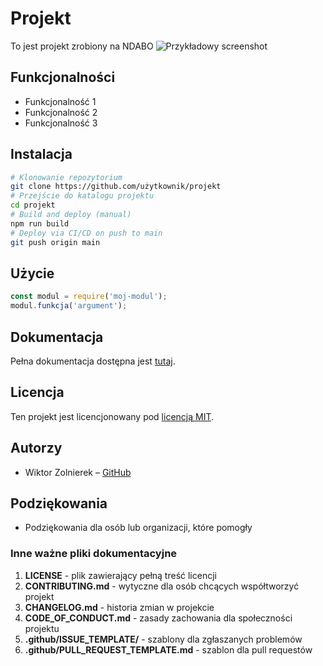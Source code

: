 # Projekt
To jest projekt zrobiony na NDABO
![Przykładowy screenshot](sciezka/do/screenshot.png)
## Funkcjonalności
- Funkcjonalność 1
- Funkcjonalność 2
- Funkcjonalność 3
## Instalacja
```bash
# Klonowanie repozytorium
git clone https://github.com/użytkownik/projekt
# Przejście do katalogu projektu
cd projekt
# Build and deploy (manual)
npm run build
# Deploy via CI/CD on push to main
git push origin main
```
## Użycie
```javascript
const modul = require('moj-modul');
modul.funkcja('argument');
```
## Dokumentacja
Pełna dokumentacja dostępna jest [tutaj](https://example.com).
## Licencja
Ten projekt jest licencjonowany pod [licencją MIT](
https://pl.wikipedia.org/wiki/Licencja_MIT).
## Autorzy
- Wiktor Zolnierek – [GitHub](https://github.com/wipzon)
## Podziękowania
- Podziękowania dla osób lub organizacji, które pomogły
### Inne ważne pliki dokumentacyjne
1. **LICENSE** - plik zawierający pełną treść licencji
2. **CONTRIBUTING.md** - wytyczne dla osób chcących współtworzyć
projekt
3. **CHANGELOG.md** - historia zmian w projekcie
4. **CODE_OF_CONDUCT.md** - zasady zachowania dla społeczności
projektu
5. **.github/ISSUE_TEMPLATE/** - szablony dla zgłaszanych problemów
6. **.github/PULL_REQUEST_TEMPLATE.md** - szablon dla pull requestów